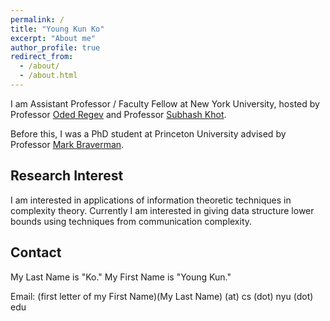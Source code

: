```yaml
---
permalink: /
title: "Young Kun Ko"
excerpt: "About me"
author_profile: true
redirect_from: 
  - /about/
  - /about.html
---
```


I am Assistant Professor / Faculty Fellow at New York University, hosted by Professor [Oded Regev](https://cims.nyu.edu/~regev/) and Professor [Subhash Khot](https://cs.nyu.edu/~khot/).

Before this, I was a PhD student at Princeton University advised by Professor [Mark Braverman](http://www.cs.princeton.edu/~mbraverm).


Research Interest
------

I am interested in applications of information theoretic techniques in complexity theory.
Currently I am interested in giving data structure lower bounds using techniques from communication complexity.

Contact
------
My Last Name is "Ko." My First Name is "Young Kun."

Email: (first letter of my First Name)(My Last Name) (at) cs (dot) nyu (dot) edu